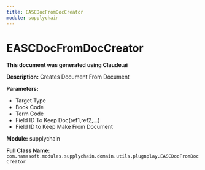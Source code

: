 ```yaml
---
title: EASCDocFromDocCreator
module: supplychain
---
```



<div class='entity-flows'>

# EASCDocFromDocCreator

**This document was generated using Claude.ai**

**Description:** Creates Document From Document

**Parameters:**
- Target Type
- Book Code
- Term Code
- Field ID To Keep Doc(ref1,ref2,...)
- Field ID to Keep Make From Document

**Module:** supplychain

**Full Class Name:** `com.namasoft.modules.supplychain.domain.utils.plugnplay.EASCDocFromDocCreator`


</div>

